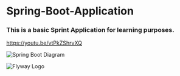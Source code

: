 # Spring-Boot-Application

### This is a basic Sprint Application for learning purposes.

https://youtu.be/vtPkZShrvXQ


![Spring Boot Diagram](https://user-images.githubusercontent.com/60409659/99186703-75acea00-2752-11eb-8da2-a07a206e8fc6.png)

![Flyway Logo](https://user-images.githubusercontent.com/60409659/99578874-b9ffea80-29dd-11eb-8b2c-4d2b254217c7.png)
